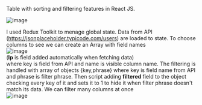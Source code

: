   Table with sorting and filtering features in React JS.

![image](https://github.com/user-attachments/assets/df294f55-4670-4915-a2c6-d730b9e835cf)

I used Redux Toolkit to menage global state. Data from API (https://jsonplaceholder.typicode.com/users) are loaded to state. To choose columns to see we can create an Array with field names <br />
![image](https://github.com/user-attachments/assets/c5e938c2-9f34-44dc-9879-fa58277883dd)<br/>
(__lp__ is field added automatically when fetching data)<br />
where key is field from API and name is visible column name.
The filtering is handled with array of objects {key,phrase} where key is field name from API and phrase is filter phrase. Then script adding __filtered__ field to the object checking every key of it and sets it to 1 to hide it when filter phrase doesn't match its data.
We can filter many columns at once
<br />
![image](https://github.com/user-attachments/assets/d8fc2b48-d656-4c34-9fab-dee444107b94)
